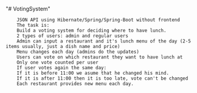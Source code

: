 "# VotingSystem" 

		JSON API using Hibernate/Spring/Spring-Boot without frontend
		The task is:
		Build a voting system for deciding where to have lunch.
		2 types of users: admin and regular users
		Admin can input a restaurant and it's lunch menu of the day (2-5 items usually, just a dish name and price)
		Menu changes each day (admins do the updates)
		Users can vote on which restaurant they want to have lunch at
		Only one vote counted per user
		If user votes again the same day:
		If it is before 11:00 we asume that he changed his mind.
		If it is after 11:00 then it is too late, vote can't be changed
		Each restaurant provides new menu each day.